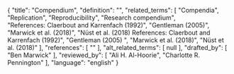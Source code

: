 {
    "title": "Compendium",
    "definition": "",
    "related_terms": [
        "Compendia",
        "Replication",
        "Reproducibility",
        "Research compendium",
        "References: Claerbout and Karrenfach (1992)",
        "Gentleman (2005)",
        "Marwick et al. (2018)",
        "Nüst et al. (2018) References: Claerbout and Karrenfach (1992)",
        "Gentleman (2005) ",
        "Marwick et al. (2018)",
        "Nüst et al. (2018)"
    ],
    "references": [
        ""
    ],
    "alt_related_terms": [
        null
    ],
    "drafted_by": [
        "Ben Marwick"
    ],
    "reviewed_by": [
        "Ali H. Al-Hoorie",
        "Charlotte R. Pennington"
    ],
    "language": "english"
}
